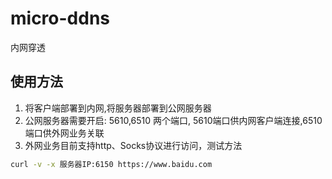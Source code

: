 # micro-ddns
内网穿透

## 使用方法
1. 将客户端部署到内网,将服务器部署到公网服务器
2. 公网服务器需要开启: 5610,6510 两个端口, 5610端口供内网客户端连接,6510端口供外网业务关联
3. 外网业务目前支持http、Socks协议进行访问，测试方法
```bash
curl -v -x 服务器IP:6150 https://www.baidu.com
```